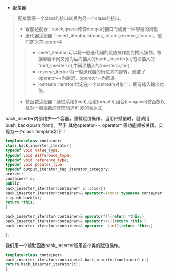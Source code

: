 + 配接器

> 配接器将一个class的接口转换为另一个class的接口。

> + 容器适配器：stack,queue修饰deuqe的接口而成另一种容器的风貌
> + 迭代器适配器：insert_iterator,istream_iterator,reverse_iterator。他们定义在iterator中
>> + insert_iterator:可以将一般迭代器的赋值操作变为插入操作。根据容器不同又分为后向插入的back
_inserter(c),前项插入的front_inserter(c),中间项插入的inserter(c,iter).
>> + reverse_itertor:将一般迭代器的行进方向逆转，重载了operator++为后退，operator--为前进。
>> + iostream_iterator:绑定在一个iostream对象上，拥有输入输出功能。
> + 仿函数适配器：通过系结(bind),否定(negate),组合(compose)仿函数以及对一般函数的修饰创造可
能的表达式

back_inserter内部维护一个容器，重载赋值操作，当用户赋值时，就调用push_back(push_front)。至于
其他operator++,operator* 等功能都被关闭。实现为一个class template如下：
```c++
template<class container>
class back_inserter_iterator{
typedef void value_type;
typedef void difference_type;
typedef void reference_type;
typedef void pointer_type;
typedef output_iterator_tag iterator_category;
protect:
container* c;
public:
back_inserter_iterator(container* c):c(&c){}
back_inserter_iterator<container>& operator=(const typename container::value_type& v){
c->push_back(v);
return *this;
}

back_inserter_iterator<container>& operator*(){return *this;}
back_inserter_iterator<container>& operator++(){return *this;}
back_inserter_iterator<container>& operator--(int){return *this;}

};
```
我们用一个辅助函数back_inserter调用这个类的赋值操作。
```c++
template<class container>
back_inserter_iterator<container>& back_inserter(container& c){
return back_inserter_iterator(c);
}
```
